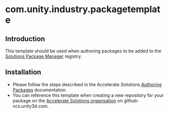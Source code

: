 # com.unity.industry.packagetemplate

## Introduction

This template should be used when authoring packages to be added to the [Solutions Package Manager](https://confluence.unity3d.com/x/C9RKDg) registry. 

## Installation

- Please follow the steps described in the Accelerate Solutions [Authoring Packages](https://confluence.unity3d.com/x/OttKDg) documentation
- You can reference this template when creating a new repository for your package on the [Accelerate Solutions organisation](https://github-vcs.unity3d.com/Solutions) on github-vcs.unity3d.com. 
